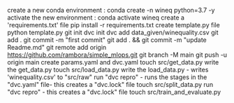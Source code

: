 create a new conda environment : conda create -n wineq python=3.7 -y
activate the new environment : conda activate wineq
create a 'requirements.txt' file
pip install -r requirements.txt
create template.py file
python template.py
git init
dvc init
dvc add data_given/winequality.csv
git add .
git commit -m "first commit"
git add . && git commit -m "update Readme.md"
git remote add origin https://github.com/rambora/simple_mlops.git
git branch -M main
git push -u origin main
create params.yaml and dvc.yaml
touch src/get_data.py
write the get_data.py
touch src/load_data.py 
write the load_data.py - writes 'winequality.csv' to "src/raw"
run "dvc repro" - runs the stages in the "dvc.yaml" file- this creates a "dvc.lock" file
touch src/split_data.py
run "dvc repro" - this creates a "dvc.lock" file
touch src/train_and_evaluate.py